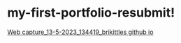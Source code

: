 # my-first-portfolio-resubmit!

[Web capture_13-5-2023_134419_brikittles github io](https://github.com/BriKittles/my-first-portfolio-resubmit/assets/35324495/77de5381-9c00-4639-8ee3-67b7c304ba66)
